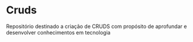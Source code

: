 # Cruds
Repositório destinado a criação de CRUDS com propósito de aprofundar e desenvolver conhecimentos em tecnologia
